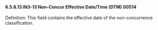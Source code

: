 #### 6.5.8.13 IN3-13 Non-Concur Effective Date/Time (DTM) 00514

Definition: This field contains the effective date of the non-concurrence classification.
